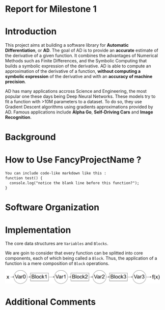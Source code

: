 # Report for Milestone 1

# Introduction
This project aims at building a software library for **Automatic Differentiation**, or **AD**.
The goal of AD is to provide an **accurate** estimate of the derivative of a given function. It combines the advantages of 
Numerical Methods such as Finite Differences, and the Symbolic Computing that builds a symbolic expression of the derivative. 
AD is able to compute an approximation of the derivative of a function, **without computing a symbolic expression** of the derivative and 
with an **accuracy of machine precision**.

AD has many applications accross Science and Engineering, the most popular one these days being Deep Neural Networks. These models 
try to fit a function with >10M parameters to a dataset. To do so, they use Gradient Descent algorithms using gradients approximations provided
by AD. Famous applications include **Alpha Go**, **Self-Driving Cars** and **Image Recognition**.

# Background

# How to Use FancyProjectName ?

```
You can include code-like markdown like this : 
function test() {
  console.log("notice the blank line before this function?");
}
```

# Software Organization

# Implementation
The core data structures are `Variables` and `Blocks`.

We are goin to consider that every function can be splitted into core components, each of which being called a `Block`. Thus, the application of a function is a mere composition of `Block` operations.

![comp-graph](img/basic_function.png)

# Additional Comments
